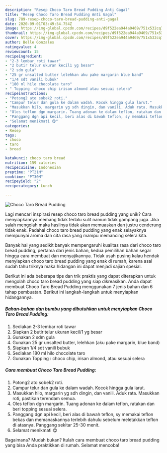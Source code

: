 ```yaml
---
description: "Resep Choco Taro Bread Pudding Anti Gagal"
title: "Resep Choco Taro Bread Pudding Anti Gagal"
slug: 789-resep-choco-taro-bread-pudding-anti-gagal
date: 2020-09-01T03:49:54.754Z
image: https://img-global.cpcdn.com/recipes/d9f522ea944a9469/751x532cq70/choco-taro-bread-pudding-foto-resep-utama.jpg
thumbnail: https://img-global.cpcdn.com/recipes/d9f522ea944a9469/751x532cq70/choco-taro-bread-pudding-foto-resep-utama.jpg
cover: https://img-global.cpcdn.com/recipes/d9f522ea944a9469/751x532cq70/choco-taro-bread-pudding-foto-resep-utama.jpg
author: Belle Gonzales
ratingvalue: 4
reviewcount: 15
recipeingredient:
- "2-3 lembar roti tawar"
- "2 butir telur ukuran kecil1 yg besar"
- "2 sdm gula"
- "25 gr unsalted butter lelehkan aku pake margarin blue band"
- "1/4 sdt vanili bubuk"
- "180 ml hilo chocolate taro"
- " Topping  choco chip irisan almond atau sesuai selera"
recipeinstructions:
- "Potong2 ato sobek2 roti."
- "Campur telur dan gula ke dalam wadah. Kocok hingga gula larut."
- "Masukkan hilo, margarin yg sdh dingin, dan vanili. Aduk rata. Masukkan roti, pastikan terendam semua."
- "Oles teflon dgn margarin. Tuang adonan ke dalam teflon, ratakan dan beri topping sesuai selera."
- "Panggang dgn api kecil, beri alas di bawah teflon, sy memakai teflon bekas dan memanaskannya terlebih dahulu sebelum meletakkan teflon di atasnya. Panggang sekitar 25-30 menit."
- "Selamat menikmati 😋"
categories:
- Resep
tags:
- choco
- taro
- bread

katakunci: choco taro bread 
nutrition: 159 calories
recipecuisine: Indonesian
preptime: "PT21M"
cooktime: "PT30M"
recipeyield: "2"
recipecategory: Lunch

---
```



![Choco Taro Bread Pudding](https://img-global.cpcdn.com/recipes/d9f522ea944a9469/751x532cq70/choco-taro-bread-pudding-foto-resep-utama.jpg)

Lagi mencari inspirasi resep choco taro bread pudding yang unik? Cara menyiapkannya memang tidak terlalu sulit namun tidak gampang juga. Jika salah mengolah maka hasilnya tidak akan memuaskan dan justru cenderung tidak enak. Padahal choco taro bread pudding yang enak selayaknya mempunyai aroma dan cita rasa yang mampu memancing selera kita.



Banyak hal yang sedikit banyak mempengaruhi kualitas rasa dari choco taro bread pudding, pertama dari jenis bahan, kedua pemilihan bahan segar hingga cara membuat dan menyajikannya. Tidak usah pusing kalau hendak menyiapkan choco taro bread pudding yang enak di rumah, karena asal sudah tahu triknya maka hidangan ini dapat menjadi sajian spesial.


Berikut ini ada beberapa tips dan trik praktis yang dapat diterapkan untuk mengolah choco taro bread pudding yang siap dikreasikan. Anda dapat membuat Choco Taro Bread Pudding menggunakan 7 jenis bahan dan 6 tahap pembuatan. Berikut ini langkah-langkah untuk menyiapkan hidangannya.

<!--inarticleads1-->

##### Bahan-bahan dan bumbu yang dibutuhkan untuk menyiapkan Choco Taro Bread Pudding:

1. Sediakan 2-3 lembar roti tawar
1. Siapkan 2 butir telur ukuran kecil/1 yg besar
1. Gunakan 2 sdm gula
1. Gunakan 25 gr unsalted butter, lelehkan (aku pake margarin, blue band)
1. Siapkan 1/4 sdt vanili bubuk
1. Sediakan 180 ml hilo chocolate taro
1. Gunakan  Topping : choco chip, irisan almond, atau sesuai selera




<!--inarticleads2-->

##### Cara membuat Choco Taro Bread Pudding:

1. Potong2 ato sobek2 roti.
1. Campur telur dan gula ke dalam wadah. Kocok hingga gula larut.
1. Masukkan hilo, margarin yg sdh dingin, dan vanili. Aduk rata. Masukkan roti, pastikan terendam semua.
1. Oles teflon dgn margarin. Tuang adonan ke dalam teflon, ratakan dan beri topping sesuai selera.
1. Panggang dgn api kecil, beri alas di bawah teflon, sy memakai teflon bekas dan memanaskannya terlebih dahulu sebelum meletakkan teflon di atasnya. Panggang sekitar 25-30 menit.
1. Selamat menikmati 😋




Bagaimana? Mudah bukan? Itulah cara membuat choco taro bread pudding yang bisa Anda praktikkan di rumah. Selamat mencoba!
